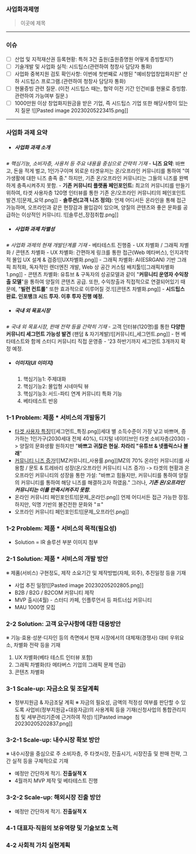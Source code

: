 ### **사업화과제명**
> 이곳에 제목
---
### **이슈**
- [ ] 산업 및 지적재산권 등록현황: 특허 3건 출원(출원증명원 어떻게 증빙할지?)
- [ ] 기술개발 및 사업화 실적: 시드팁스(관련하여 청창사 담당자 통화)
- [ ] 사업화 중복지원 검토 확인사항: 이번에 첫번째로 시행된 "예비창업창업화지원" 산하 시드팁스 프로그램.(관련하여 청창사 담당자 통화)
- [ ] 현물증빙 관련 질문. (이전 시드팁스 때는, 협약 이전 기간 인건비를 현물로 증빙함. 관련하여 가능여부 질문.)
- [ ] 1000만원 이상 창업화지원금을 받은 기업, 즉 시드팁스 기업 또한 해당사항이 있는지 질문 ![[Pasted image 20230205223415.png]]
---
### **사업화 과제 요약**
- ##### 사업화 과재 소개
_※ 핵심기능, 소비자층, 사용처 등 주요 내용을 중심으로 간략히 기재_
	- **니즈 요약**: 바쁘고, 돈을 적게 벌고, 1인가구이며 외로운 타겟유저는 온/오프라인 커뮤니티를 통하여 "여가생활에 대한 니즈 충족 중." 하지만, 기존 온/오프라인 커뮤니티는 그들의 니즈를 완벽하게 충족시켜주지 못함.
	- **기존 커뮤니티 플랫폼 페인포인트:** 최고의 커뮤니티를 만들기 위하여, 타겟 사용자층 120명 인터뷰를 통한 기존 온/오프라인 커뮤니티의 페인포인트 발견.![[문제_요약.png]]
	- **솔루션(고객 니즈 정의)**: 언제 어디서든 온라인을 통해 접근 가능하며, 오프라인과 같은 현장감과 몰입감이 있으며, 양질의 콘텐츠와 좋은 문화를 공급하는 이상적인 커뮤니티. ![[솔루션_장점취합.png]]
- ##### 사업화 과제 차별성
_※ 사업화 과제의 현재 개발단계를 기재_
	- 베타테스트 진행중
	- UX 차별화 / 그래픽 차별화 / 콘텐츠 차별화
		- UX 차별화: 간편하게 링크를 통한 접근(Web 메타버스), 인지과학적 몰입 UX 설계 & 검증![[UX차별화.png]]
		- 그래픽 차별화: AI(ESRGAN) 기반 그래픽 최적화, 독자적인 렌더엔진 개발, Web 상 공간 커스텀 배치툴![[그래픽차별화1.png]]
		- 콘텐츠 차별화: 유튜브 & 구독자의 성공모델과 같이 "**커뮤니티 운영자 수익창출 모델**"을 통하여 양질의 콘텐츠 공급. 또한, 수익창출과 직접적으로 연결되어있기 때문에, "**빌런 컨트롤**" 또한 효과적으로 이루어질 것.![[콘텐츠 차별화.png]]
	- **시드팁스 완료. 인포뱅크 시드 투자. 이후 투자 진행 예정.**
- ##### 국내 외 목표시장
_※ 국내 외 목표시장, 판매 전략 등을 간략히 기재_
	- 고객 인터뷰(120명)를 통한 **다양한 커뮤니티 세그먼트 가능성 발견** (팬덤 & 자기계발)![[커뮤니티_세그먼트.png]]
		- 현 베타테스트와 함께 스터디 커뮤니티 직접 운영중
	- '23 하반기까지 세그먼트 3개까지 확정 예정.
- ##### 이미지(UI 이미지)
	1. 핵심기능1: 주제대화
	2. 핵심기능2: 몰입형 시네마틱 뷰
	3. 핵심기능3: 서드-파티 연계 커뮤니티 특화 기능
	4. 베타테스트 반응

### **1-1 Problem: 제품 * 서비스의 개발동기**
- <u>타겟 사용자 특징</u>![[세그먼트_특징.png]]세대 별 소득수준이 가장 낮고 바쁘며, 증가하는 1인가구(2030세대 전체 40%), 디지털 네이티브인 타겟 소비자층(2030) -> 양질의 문화생활 원하지만 "**바쁘고 귀찮은 현실. 차라리 "유튜브 & 넷플릭스나 볼래**"
- <u>커뮤니티 니즈 증가</u>![[MZ커뮤니티_사용률.png]]MZ의 70% 온라인 커뮤니티를 사용함 / 문토 & 트레바리 성장(온/오프라인 커뮤니티 니즈 증가) -> 타겟의 현황과 온오프라인 커뮤니티의 성장을 통한 가설: "바쁘고 힘들지만, 커뮤니티를 통하여 양질의 커뮤니티를 통하여 해당 니즈를 해결하고자 하였음." 그러나, ***기존 온/오프라인 커뮤니티는 이를 만족시켜주지 못함.***
- 온라인 커뮤니티 페인포인트![[문제_온라인.png]]
	언제 어디서든 접근 가능한 장점. 하지만, 익명 기반의 불건전한 문화와 "ㅍ"
- 오프라인 커뮤니티 페인포인트![[문제_오프라인.png]]
### **1-2 Problem: 제품 * 서비스의 목적(필요성)**
- Solution = IR 솔루션 부분 이미지 첨부
### **2-1 Solution: 제품 * 서비스의 개발 방안**
※ 제품(서비스) 구현정도, 제작 소요기간 및 제작방법(자체, 외주), 추진일정 등을 기재
- 사업 추진 일정![[Pasted image 20230205202805.png]]
- B2B / B2G / B2COM 커뮤니티 제작
- MVP 출시(4월) - 스터디 카페, 인플루언서 등 파트너십 커뮤니티
- MAU 1000명 모집
### **2-2 Solution: 고객 요구사항에 대한 대응방안**
※ 기능·효용·성분·디자인 등의 측면에서 현재 시장에서의 대체재(경쟁사) 대비 우위요소, 차별화 전략 등을 기재
1. UX 차별화(베타 테스트 인터뷰 포함)
2. 그래픽 차별화(타 메타버스 기업의 그래픽 문제 언급)
3. 콘텐츠 차별화
### **3-1 Scale-up: 자금소요 및 조달계획**
- 정부지원금 & 자금조달 계획
※ 자금의 필요성, 금액의 적정성 여부를 판단할 수 있도록 사업비(정부지원금+대응자금)의 사용계획 등을 기재(신청사업의 통합관리지침 및 세부관리기준에 근거하여 작성)
![[Pasted image 20230205202837.png]]
### **3-2-1 Scale-up: 내수시장 확보 방안**
※ 내수시장을 중심으로 주 소비자층, 주 타겟시장, 진출시기, 시장진출 및 판매 전략, 그간 실적 등을 구체적으로 기재
- 예정만 간단하게 적기. **진출실적 X**
- 4월까지 MVP 제작 및 베타테스트 진행
### **3-2-2 Scale-up: 해외시장 진출 방안**
- 예정만 간단하게 적기. **진출실적 X**
### **4-1 대표자·직원의 보유역량 및 기술보호 노력**

### **4-2 사회적 가치 실현계획**
